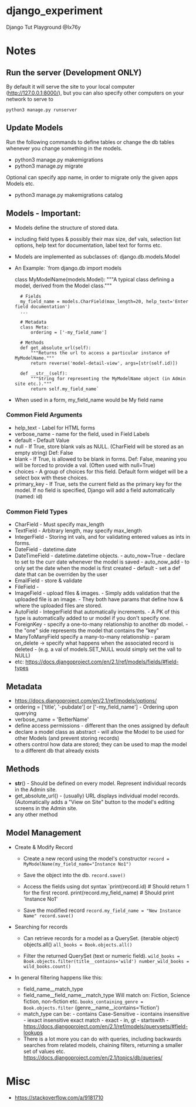 # django_experiment
Django Tut Playground @Ix76y

# Notes

## Run the server (Development ONLY)
By default it will serve the site to your local computer (http://127.0.0.1:8000/), but you can also specify other computers on your network to serve to

`python3 manage.py runserver`

## Update Models
Run the following commands to define tables or change the db tables whenever you change something in the models.
- python3 manage.py makemigrations
- python3 manage.py migrate

Optional can specify app name, in order to migrate only the given apps Models etc.
- python3 manage.py makemigrations catalog

## Models - Important:
- Models define the structure of stored data.
- including field types & possibly their max size, def vals, selection list options, help text for documentation, label text for forms etc.
- Models are implemented as subclasses of:	django.db.models.Model

- An Example:
	`from django.db import models

	class MyModelName(models.Model):
		"""A typical class defining a model, derived from the Model class."""

		# Fields
		my_field_name = models.CharField(max_length=20, help_text='Enter field documentation')
		...

		# Metadata
		class Meta: 
			ordering = ['-my_field_name']

		# Methods
		def get_absolute_url(self):
			"""Returns the url to access a particular instance of MyModelName."""
			return reverse('model-detail-view', args=[str(self.id)])
		
		def __str__(self):
			"""String for representing the MyModelName object (in Admin site etc.)."""
			return self.my_field_name`

- When used in a form, my_field_name would be My field name

### Common Field Arguments
- help_text	-	Label for HTML forms
- verbose_name	-	name for the field, used in Field Labels
- default	-	Default Value
- null		-	If True, store blank vals as NULL. (CharField will be stored as an empty string) Def: False
- blank		-	If True, is allowed to be blank in forms. Def: False, meaning you will be forced to provide a val. (Often used with null=True)
- choices	-	A group of choices for this field. Default form widget will be a select box with these choices.
- primary_key	-	If True, sets the current field as the primary key for the model. If no field is specified, Django will add a field automatically (named: id)

### Common Field Types
- CharField	-	Must specify max_length
- TextField	-	Arbitrary length, may specify max_length
- IntegerField	-	Storing int vals, and for validating entered values as ints in forms.
- DateField	-	datetime.date
- DateTimeField	-	datetime.datetime	objects.
			- auto_now=True - declare to set to the curr date whenever the model is saved
			- auto_now_add - to only set the date when the model is first created
			- default - set a def date that can be overriden by the user
- EmailField	-	store & validate
- FileField	-
- ImageField	-	upload files & images.
			- Simply adds validation that the uploaded file is an image.
			- They both have params that define how & where the uploaded files are stored.
- AutoField	-	IntegerField that automatically increments.
			- A PK of this type is automatically added to ur model if you don't specify one.
- ForeignKey	-	specify a one-to-many relationship to another db model.
			- the "one" side represents the model that contains the "key"
- ManyToManyField	specify a many-to-many relationship
			- param on_delete -> specify what happens when the associated record is deleted
				- (e.g. a val of models.SET_NULL would simply set the vall to NULL)
- etc: https://docs.djangoproject.com/en/2.1/ref/models/fields/#field-types


## Metadata
- https://docs.djangoproject.com/en/2.1/ref/models/options/
- ordering = ['title', '-pubdate'] or ['-my_field_name']	-	Ordering upon querying
- verbose_name = 'BetterName'
- define access permissions	- different than the ones assigned by default
- declare a model class as abstract	- will allow the Model to be used for other Models (and prevent storing records)
- others control how data are stored; they can be used to map the model to a different db that already exists


## Methods
- __str__()		-	Should be defined on every model. Represent individual records in the Admin site.
- get_absolute_url()	-	(usually) URL displays individual model records. (Automatically adds a "View on Site" button to the model's editing screens in the Admin site.
- any other method

## Model Management

- Create & Modify Record
	- Create a new record using the model's constructor
	`record = MyModelName(my_field_name="Instance No1")`

	- Save the object into the db.
	`record.save()`

	- Access the fields using dot syntax
	`print(record.id)	# Should return 1 for the first record.
	print(record.my_field_name)	# Should print 'Instance No1'

	- Save the modified record
	`record.my_field_name = "New Instance Name"
	record.save()`

- Searching for records
	-	Can retrieve records for a model as a QuerySet. (iterable object)	objects.all()
	`all_books = Book.objects.all()`

	-	Filter the returned QuerySet (text or numeric field).
	`wild_books = Book.objects.filter(title__contains='wild')
	number_wild_books = wild_books.count()`

-	In general filtering happens like this:
	-	field_name__match_type
	-	field_name__field_name__match_type
		Will match on: Fiction, Science fiction, non-fiction etc.
			`books_containing_genre = Book.objects.filter`
		(genre__name__icontains='fiction')
	-	match_type can be:
			-	contains	Case-Sensitive
			-	icontains	insensitive
			-	iexact		insensitive exact match
			-	exact
			-	in, gt
			-	startswith
			-	https://docs.djangoproject.com/en/2.1/ref/models/querysets/#field-lookups
	-	There is a lot more you can do with queries, including backwards searches from related models, chaining filters, returning a smaller set of values etc. https://docs.djangoproject.com/en/2.1/topics/db/queries/



# Misc
- https://stackoverflow.com/a/9181710